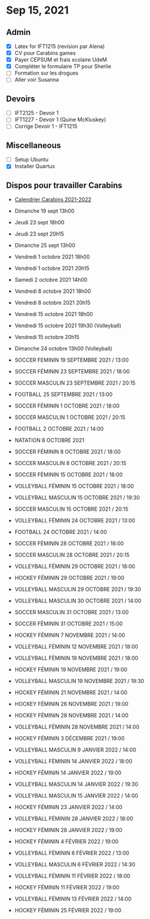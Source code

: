 # Sep 15, 2021

## Admin

- [X] Latex for IFT1215 (revision par Alena)
- [X] CV pour Carabins games
- [X] Payer CEPSUM et frais scolaire UdeM
- [X] Compléter le formulaire TP pour Sherlie
- [ ] Formation sur les drogues
- [ ] Aller voir Susanna

## Devoirs

- [ ] IFT2125 - Devoir 1
- [ ] IFT1227 - Devoir 1 (Quine McKluskey)
- [ ] Corrige Devoir 1 - IFT1215 

## Miscellaneous

- [ ] Setup Ubuntu
- [X] Installer Quartus

## Dispos pour travailler Carabins

- [Calendrier Carabins 2021-2022](https://carabins.umontreal.ca/calendrier/?sport=1&venue=cepsum&season=0&type_event=upcoming&count=12)
- Dimanche 19 sept 13h00
- Jeudi 23 sept 18h00
- Jeudi 23 sept 20h15 
- Dimanche 25 sept 13h00
- Vendredi 1 octobre 2021 18h00
- Vendredi 1 octobre 2021 20h15
- Samedi 2 octobre 2021 14h00
- Vendredi 8 octobre 2021 18h00
- Vendredi 8 octobre 2021 20h15
- Vendredi 15 octobre 2021 18h00
- Vendredi 15 octobre 2021 19h30 (Volleyball)
- Vendredi 15 octobre 20h15
- Dimanche 24 octobre 13h00 (Volleyball)

- SOCCER FEMININ  19 SEPTEMBRE 2021 / 13:00
- SOCCER FÉMININ	23 SEPTEMBRE 2021 / 18:00
- SOCCER MASCULIN	23 SEPTEMBRE 2021 / 20:15
- FOOTBALL	25 SEPTEMBRE 2021 / 13:00
- SOCCER FÉMININ	1 OCTOBRE 2021 / 18:00
- SOCCER MASCULIN	1 OCTOBRE 2021 / 20:15
- FOOTBALL	2 OCTOBRE 2021 / 14:00
- NATATION	8 OCTOBRE 2021
- SOCCER FÉMININ	8 OCTOBRE 2021 / 18:00
- SOCCER MASCULIN	8 OCTOBRE 2021 / 20:15
- SOCCER FÉMININ	15 OCTOBRE 2021 / 18:00
- VOLLEYBALL FÉMININ	15 OCTOBRE 2021 / 18:00
- VOLLEYBALL MASCULIN	15 OCTOBRE 2021 / 19:30
- SOCCER MASCULIN	15 OCTOBRE 2021 / 20:15
- VOLLEYBALL FÉMININ	24 OCTOBRE 2021 / 13:00
- FOOTBALL	24 OCTOBRE 2021 / 14:00
- SOCCER FÉMININ	28 OCTOBRE 2021 / 18:00
- SOCCER MASCULIN	28 OCTOBRE 2021 / 20:15
- VOLLEYBALL FÉMININ	29 OCTOBRE 2021 / 18:00
- HOCKEY FÉMININ	29 OCTOBRE 2021 / 19:00
- VOLLEYBALL MASCULIN	29 OCTOBRE 2021 / 19:30
- VOLLEYBALL MASCULIN	30 OCTOBRE 2021 / 14:00
- SOCCER MASCULIN	31 OCTOBRE 2021 / 13:00
- SOCCER FÉMININ	31 OCTOBRE 2021 / 15:00
- HOCKEY FÉMININ	7 NOVEMBRE 2021 / 14:00
- VOLLEYBALL FÉMININ	12 NOVEMBRE 2021 / 18:00
- VOLLEYBALL FÉMININ	19 NOVEMBRE 2021 / 18:00
- HOCKEY FÉMININ	19 NOVEMBRE 2021 / 19:00
- VOLLEYBALL MASCULIN	19 NOVEMBRE 2021 / 19:30
- HOCKEY FÉMININ	21 NOVEMBRE 2021 / 14:00
- HOCKEY FÉMININ	26 NOVEMBRE 2021 / 19:00
- HOCKEY FÉMININ	28 NOVEMBRE 2021 / 14:00
- VOLLEYBALL FÉMININ	28 NOVEMBRE 2021 / 14:00
- HOCKEY FÉMININ	3 DÉCEMBRE 2021 / 19:00
- VOLLEYBALL MASCULIN	9 JANVIER 2022 / 14:00
- VOLLEYBALL FÉMININ	14 JANVIER 2022 / 18:00
- HOCKEY FÉMININ	14 JANVIER 2022 / 19:00
- VOLLEYBALL MASCULIN	14 JANVIER 2022 / 19:30
- VOLLEYBALL MASCULIN	15 JANVIER 2022 / 14:00
- HOCKEY FÉMININ	23 JANVIER 2022 / 14:00
- VOLLEYBALL FÉMININ	28 JANVIER 2022 / 18:00
- HOCKEY FÉMININ	28 JANVIER 2022 / 19:00
- HOCKEY FÉMININ	4 FÉVRIER 2022 / 19:00
- VOLLEYBALL FÉMININ	6 FÉVRIER 2022 / 13:00
- VOLLEYBALL MASCULIN	6 FÉVRIER 2022 / 14:30
- VOLLEYBALL FÉMININ	11 FÉVRIER 2022 / 18:00
- HOCKEY FÉMININ	11 FÉVRIER 2022 / 19:00
- VOLLEYBALL FÉMININ	13 FÉVRIER 2022 / 14:00
- HOCKEY FÉMININ	25 FÉVRIER 2022 / 19:00
